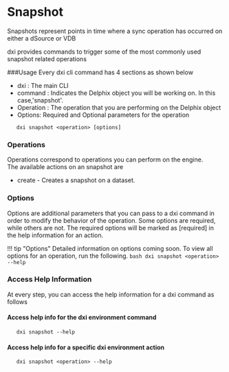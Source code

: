 # Snapshot

Snapshots represent points in time where a sync operation has occurred on either a dSource or VDB

dxi provides commands to trigger some of the most commonly used snapshot related operations

###Usage
Every dxi cli command has 4 sections as shown below

-   dxi : The main CLI
-   command : Indicates the Delphix object you will be working on. In this case,'snapshot'.
-   Operation : The operation that you are performing on the Delphix object
-   Options: Required and Optional parameters for the operation

```commandline 
   dxi snapshot <operation> [options]
```

### Operations
Operations correspond to operations you can perform on the engine.   
The available actions on an snapshot are

- create - Creates a snapshot on a dataset.

### Options

Options are additional parameters that you can pass to a dxi command in order to modify the behavior of the operation.
Some options are required, while others are not. The required options will be marked as [required] in the help information for an action.

!!! tip "Options"
     Detailed information on options coming soon. To view all options for an operation, run the following.
     ```bash
     dxi snapshot <operation> --help
     ```

### Access Help Information
At every step, you can access the help information for a dxi command as follows

#### Access help info for the dxi environment command
```commandline 
   dxi snapshot --help
```
#### Access help info for a specific dxi environment action
```commandline 
   dxi snapshot <operation> --help
```